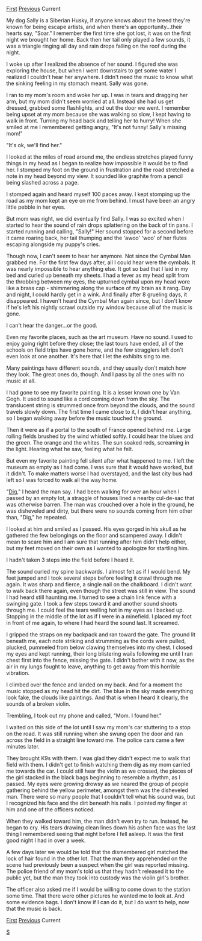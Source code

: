 [First](https://www.reddit.com/r/nosleep/comments/unyxrz/i_can_hear_music_coming_from_people/) [Previous](https://www.reddit.com/r/nosleep/comments/uoxjek/i_can_hear_music_coming_from_people_2/) Current

My dog Sally is a Siberian Husky, if anyone knows about the breed they're known for being escape artists, and when there's an opportunity...their hearts say, "Soar." I remember the first time she got lost, it was on the first night we brought her home. Back then her tail only played a few sounds, it was a triangle ringing all day and rain drops falling on the roof during the night.

I woke up after I realized the absence of her sound. I figured she was exploring the house, but when I went downstairs to get some water I realized I couldn't hear her anywhere. I didn't need the music to know what the sinking feeling in my stomach meant. Sally was gone.

I ran to my mom's room and woke her up. I was in tears and dragging her arm, but my mom didn't seem worried at all. Instead she had us get dressed, grabbed some flashlights, and out the door we went. I remember being upset at my mom because she was walking so slow, I kept having to walk in front. Turning my head back and telling her to hurry! When she smiled at me I remembered getting angry, "It's not funny! Sally's missing mom!"

"It's ok, we'll find her."

I looked at the miles of road around me, the endless stretches played funny things in my head as I began to realize how impossible it would be to find her. I stomped my foot on the ground in frustration and the road stretched a note in my head beyond my view. It sounded like graphite from a pencil being slashed across a page.

I stomped again and heard myself 100 paces away. I kept stomping up the road as my mom kept an eye on me from behind. I must have been an angry little pebble in her eyes.

But mom was right, we did eventually find Sally. I was so excited when I started to hear the sound of rain drops splattering on the back of tin pans. I started running and calling, "Sally!" Her sound stopped for a second before it came roaring back, her tail thumping and the 'awoo' 'woo' of her flutes escaping alongside my puppy's cries.

Though now, I can't seem to hear her anymore. Not since the Cymbal Man grabbed me. For the first few days after, all I could hear were the cymbals. It was nearly impossible to hear anything else. It got so bad that I laid in my bed and curled up beneath my sheets. I had a fever as my head split from the throbbing between my eyes, the upturned cymbal upon my head wore like a brass cap - shimmering along the surface of my brain as it rang. Day and night, I could hardly get in a wink. And finally after 8 grueling days, it disappeared. I haven't heard the Cymbal Man again since, but I don't know if he's left his nightly scrawl outside my window because all of the music is gone.

I can't hear the danger...or the good.

Even my favorite places, such as the art museum. Have no sound. I used to enjoy going right before they close; the last tours have ended, all of the schools on field trips have gone home, and the few stragglers left don't even look at one another. It's here that I let the exhibits sing to me.

Many paintings have different sounds, and they usually don't match how they look. The great ones do, though. And I pass by all the ones with no music at all.

I had gone to see my favorite painting. It is a lesser known one by Van Gogh. It used to sound like a cord coming down from the sky. The translucent string is strummed once from beyond the clouds, and the sound travels slowly down. The first time I came close to it, I didn't hear anything, so I began walking away before the music touched the ground.

Then it were as if a portal to the south of France opened behind me. Large rolling fields brushed by the wind whistled softly. I could hear the blues and the green. The orange and the whites. The sun soaked reds, screaming in the light. Hearing what he saw, feeling what he felt.

But even my favorite painting fell silent after what happened to me. I left the museum as empty as I had come. I was sure that it would have worked, but it didn't. To make matters worse I had overstayed, and the last city bus had left so I was forced to walk all the way home.

"[Dig](https://www.reddit.com/r/nosleep/comments/u5figc/stalkhome_syndrome/)," I heard the man say. I had been walking for over an hour when I passed by an empty lot, a straggle of houses lined a nearby cul-de-sac that was otherwise barren. The man was crouched over a hole in the ground, he was disheveled and dirty, but there were no sounds coming from him other than, "Dig," he repeated.

I looked at him and smiled as I passed. His eyes gorged in his skull as he gathered the few belongings on the floor and scampered away. I didn't mean to scare him and I am sure that running after him didn't help either, but my feet moved on their own as I wanted to apologize for startling him.

I hadn't taken 3 steps into the field before I heard it.

The sound curled my spine backwards. I almost felt as if I would bend. My feet jumped and I took several steps before feeling it crawl through me again. It was sharp and fierce, a single nail on the chalkboard. I didn't want to walk back there again, even though the street was still in view. The sound I had heard still haunting me. I turned to see a chain link fence with a swinging gate. I took a few steps toward it and another sound shoots through me. I could feel the tears welling hot in my eyes as I backed up. Stopping in the middle of the lot as if I were in a minefield. I placed my foot in front of me again, to where I had heard the sound last. It screamed.

I gripped the straps on my backpack and ran toward the gate. The ground lit beneath me, each note striking and strumming as the cords were pulled, plucked, pummeled from below clawing themselves into my chest. I closed my eyes and kept running, their long blistering wails following me until I ran chest first into the fence, missing the gate. I didn't bother with it now, as the air in my lungs fought to leave, anything to get away from this horrible vibration.

I climbed over the fence and landed on my back. And for a moment the music stopped as my head hit the dirt. The blue in the sky made everything look fake, the clouds like paintings. And that is when I heard it clearly, the sounds of a broken violin.

Trembling, I took out my phone and called, "Mom. I found her."

I waited on this side of the lot until I saw my mom's car stuttering to a stop on the road. It was still running when she swung open the door and ran across the field in a straight line toward me. The police cars came a few minutes later.

They brought K9s with them. I was glad they didn't expect me to walk that field with them. I didn't get to finish watching them dig as my mom carried me towards the car. I could still hear the violin as we crossed, the pieces of the girl stacked in the black bags beginning to resemble a rhythm, as I passed. My eyes were growing drowsy as we neared the group of people gathering behind the yellow perimeter, amongst them was the disheveled man. There were so many people that I couldn't tell what his sound was, but I recognized his face and the dirt beneath his nails. I pointed my finger at him and one of the officers noticed.

When they walked toward him, the man didn't even try to run. Instead, he began to cry. His tears drawing clean lines down his ashen face was the last thing I remembered seeing that night before I fell asleep. It was the first good night I had in over a week.

A few days later we would be told that the dismembered girl matched the lock of hair found in the other lot. That the man they apprehended on the scene had previously been a suspect when the girl was reported missing. The police friend of my mom's told us that they hadn't released it to the public yet, but the man they took into custody was the violin girl's brother.

The officer also asked me if I would be willing to come down to the station some time. That there were other pictures he wanted me to look at. And some evidence bags. I don't know if I can do it, but I do want to help, now that the music is back.

[First](https://www.reddit.com/r/nosleep/comments/unyxrz/i_can_hear_music_coming_from_people/) [Previous](https://www.reddit.com/r/nosleep/comments/uoxjek/i_can_hear_music_coming_from_people_2/) Current

[S](https://www.reddit.com/r/CornerCornea/comments/u6rx8n/subscribe/)